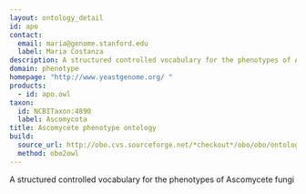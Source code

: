 ```yaml
---
layout: ontology_detail
id: apo
contact:
  email: maria@genome.stanford.edu
  label: Maria Costanza
description: A structured controlled vocabulary for the phenotypes of Ascomycete fungi
domain: phenotype
homepage: "http://www.yeastgenome.org/ "
products:
  - id: apo.owl
taxon:
  id: NCBITaxon:4890
  label: Ascomycota
title: Ascomycete phenotype ontology
build:
  source_url: http://obo.cvs.sourceforge.net/*checkout*/obo/obo/ontology/phenotype/ascomycete_phenotype.obo
  method: obo2owl
---
```


A structured controlled vocabulary for the phenotypes of Ascomycete fungi
